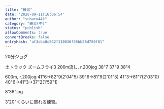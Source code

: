 ```yaml
---
title: "練習"
date: '2020-09-11T16:06:54'
author: "subaru44k"
category: "練習(中)"
status: "publish"
allowComments: true
convertBreaks: false
entryHash: "af3cba0c562f110036f98bb28d780f81"
---
```

20分ジョグ

土トラック
ズームフライ3
200m流し, r.200jog
38"7
37"9
38"4

600m, r.200jog
41"6→82"9(2'04"5)
39"6→81"9(2'01"5)
41"3→81"7(2'03"0)
40"6→41"3→37"2(1'59"1)

8'36"jog

3'20"くらいに慣れる練習。

